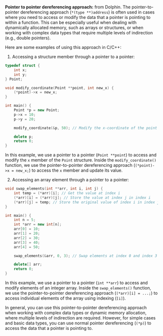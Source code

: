 

**Pointer to pointer dereferencing approach:**  from Dolphin. 
The pointer-to-pointer dereferencing approach (`*(type **)address`) is often used in cases
where you need to access or modify the data that a pointer is pointing to within a
function. This can be especially useful when dealing with dynamically allocated memory,
such as arrays or structures, or when working with complex data types that require
multiple levels of indirection (e.g., double pointers).

Here are some examples of using this approach in C/C++:

1. Accessing a structure member through a pointer to a pointer:
```c++
typedef struct {
    int x;
    int y;
} Point;

void modify_coordinate(Point **point, int new_x) {
    (*point)->x = new_x;
}

int main() {
    Point *p = new Point;
    p->x = 10;
    p->y = 20;

    modify_coordinate(&p, 50); // Modify the x-coordinate of the point

    delete p;
    return 0;
}
```
In this example, we use a pointer to a pointer (`Point **point`) to access and modify the
`x` member of the `Point` structure. Inside the `modify_coordinate()` function, we use the
pointer-to-pointer dereferencing approach (`(*point)->x = new_x;`) to access the `x`
member and update its value.

2. Accessing an array element through a pointer to a pointer:
```c++
void swap_elements(int **arr, int i, int j) {
    int temp = (*arr)[i]; // Get the value at index i
    (*arr)[i] = (*arr)[j]; // Store the value at index j in index i
    (*arr)[j] = temp; // Store the original value of index i in index j
}

int main() {
    int n = 5;
    int *arr = new int[n];
    arr[0] = 10;
    arr[1] = 20;
    arr[2] = 30;
    arr[3] = 40;
    arr[4] = 50;

    swap_elements(&arr, 0, 3); // Swap elements at index 0 and index 3 in the array

    delete[] arr;
    return 0;
}
```
In this example, we use a pointer to a pointer (`int **arr`) to access and modify elements
of an integer array. Inside the `swap_elements()` function, we use the pointer-to-pointer
dereferencing approach (`(*arr)[i] = ...;`) to access individual elements of the array
using indexing (`[i]`).

In general, you can use this pointer-to-pointer dereferencing approach when working with
complex data types or dynamic memory allocation, where multiple levels of indirection are
required. However, for simple cases and basic data types, you can use normal pointer
dereferencing (`(*p)`) to access the data that a pointer is pointing to.